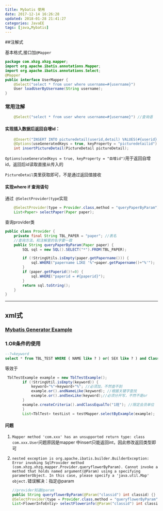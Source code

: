 ```yaml
---
title: Mybatis 使用
date: 2017-12-14 16:26:28
updated: 2018-01-28 21:41:27
categories: JavaEE
tags: [java,Mybatis]
---
```


##注解式

基本格式,接口加`@Mapper`

```Java
package com.xhzg.xhzg.mapper;
import org.apache.ibatis.annotations.Mapper;
import org.apache.ibatis.annotations.Select;
@Mapper
public interface UserMapper {
    @Select("select * from user where username=#{username}")
    User loadUserByUsername(String username);
}

```

### 常用注解

```java
    @Select("select * from user where username=#{username}") //查询语
```

#### 实现插入数据后返回自增id：

```Java
    @Insert("INSERT INTO picturedetail(userid,detail) VALUES(#{userid}, #{detail})")
    @Options(useGeneratedKeys = true, keyProperty = "picturedetailid")
    int insertPictureDetail(PictureDetail pictureDetail);
```

`Options(useGeneratedKeys = true, keyProperty = "自增id")`用于返回自增id，返回后id读取直接从传入的

`PictureDetail`类里获取即可，不是通过返回值接收

#### 实现where if 查询语句

通过` @SelectProvider(type`实现

```java
    @SelectProvider(type = Provider.class,method = "queryPaperByParam")
    List<Paper> selectPaper(Paper paper);
```

查询provider类

```java
public class Provider {
    private final String TBL_PAPER = "paper"; //表名
	//查询方法，和注解里的名字要一致
    public String queryPaperByParam(Paper paper) {
        SQL sql = new SQL().SELECT("*").FROM(TBL_PAPER);

        if (!StringUtils.isEmpty(paper.getPapername())) {
            sql.WHERE("papername LIKE '%"+paper.getPapername()+"%'");
        }
        if (paper.getPaperid()!=0) {
            sql.WHERE("paperid = #{paperid}");
        }
        return sql.toString();
    }
}
```

---

## xml式

### [Mybatis Generator Example](http://www.mybatis.org/generator/generatedobjects/exampleClassUsage.html)

### 1.OR条件的使用

```sql
--?=keyword
select * from TBL_TEST WHERE ( NAME like ? ) or( SEX like ? ) and Class='1班';
```

等效于

```java
 TblTestExample example = new TblTestExample();
        if (!StringUtil.isEmpty(keyword)) {
            keyword="%"+keyword+"%"; //必须加，不然查不到
            example.or().andNameLike(keyword); //根据关键字查找
            example.or().andSexLike(keyword);//必须分开写，不然不是or
        }    
		example.createCriteria().andClassEqualTo("1班"); //限定会员单位
        }
        List<TblTest> testList = testMapper.selectByExample(example);
```



#### 问题

1. `Mapper method 'com.xxx' has an unsupported return type: class com.xxx.User`问题原因是mapper 中insert只能返回int，因此修改返回类型即可

2. `nested exception is org.apache.ibatis.builder.BuilderException: Error invoking SqlProvider method (com.xhzg.xhzg.mapper.Provider.queryflowerByParam). Cannot invoke a method that holds named argument(@Param) using a specifying parameterObject. In this case, please specify a 'java.util.Map' object.`错误解决：指定@param

   ```java
   //provider知道@param  
   public String queryflowerByParam(@Param("classid") int classid) {}
   @SelectProvider(type = Provider.class,method = "queryflowerByParam")
   List<FlowerInfoEntiy> selectFlowerinfo(@Param("classid") int classid);
   ```

   ​